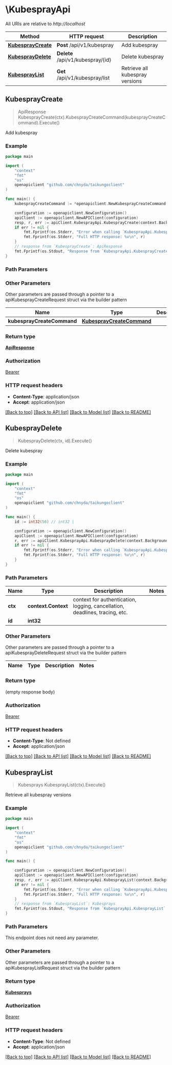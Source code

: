 # \KubesprayApi

All URIs are relative to *http://localhost*

Method | HTTP request | Description
------------- | ------------- | -------------
[**KubesprayCreate**](KubesprayApi.md#KubesprayCreate) | **Post** /api/v1/kubespray | Add kubespray
[**KubesprayDelete**](KubesprayApi.md#KubesprayDelete) | **Delete** /api/v1/kubespray/{id} | Delete kubespray
[**KubesprayList**](KubesprayApi.md#KubesprayList) | **Get** /api/v1/kubespray/list | Retrieve all kubespray versions



## KubesprayCreate

> ApiResponse KubesprayCreate(ctx).KubesprayCreateCommand(kubesprayCreateCommand).Execute()

Add kubespray

### Example

```go
package main

import (
    "context"
    "fmt"
    "os"
    openapiclient "github.com/chnyda/taikungoclient"
)

func main() {
    kubesprayCreateCommand := *openapiclient.NewKubesprayCreateCommand("Version_example", "KubernetesVersion_example") // KubesprayCreateCommand | 

    configuration := openapiclient.NewConfiguration()
    apiClient := openapiclient.NewAPIClient(configuration)
    resp, r, err := apiClient.KubesprayApi.KubesprayCreate(context.Background()).KubesprayCreateCommand(kubesprayCreateCommand).Execute()
    if err != nil {
        fmt.Fprintf(os.Stderr, "Error when calling `KubesprayApi.KubesprayCreate``: %v\n", err)
        fmt.Fprintf(os.Stderr, "Full HTTP response: %v\n", r)
    }
    // response from `KubesprayCreate`: ApiResponse
    fmt.Fprintf(os.Stdout, "Response from `KubesprayApi.KubesprayCreate`: %v\n", resp)
}
```

### Path Parameters



### Other Parameters

Other parameters are passed through a pointer to a apiKubesprayCreateRequest struct via the builder pattern


Name | Type | Description  | Notes
------------- | ------------- | ------------- | -------------
 **kubesprayCreateCommand** | [**KubesprayCreateCommand**](KubesprayCreateCommand.md) |  | 

### Return type

[**ApiResponse**](ApiResponse.md)

### Authorization

[Bearer](../README.md#Bearer)

### HTTP request headers

- **Content-Type**: application/json
- **Accept**: application/json

[[Back to top]](#) [[Back to API list]](../README.md#documentation-for-api-endpoints)
[[Back to Model list]](../README.md#documentation-for-models)
[[Back to README]](../README.md)


## KubesprayDelete

> KubesprayDelete(ctx, id).Execute()

Delete kubespray

### Example

```go
package main

import (
    "context"
    "fmt"
    "os"
    openapiclient "github.com/chnyda/taikungoclient"
)

func main() {
    id := int32(56) // int32 | 

    configuration := openapiclient.NewConfiguration()
    apiClient := openapiclient.NewAPIClient(configuration)
    r, err := apiClient.KubesprayApi.KubesprayDelete(context.Background(), id).Execute()
    if err != nil {
        fmt.Fprintf(os.Stderr, "Error when calling `KubesprayApi.KubesprayDelete``: %v\n", err)
        fmt.Fprintf(os.Stderr, "Full HTTP response: %v\n", r)
    }
}
```

### Path Parameters


Name | Type | Description  | Notes
------------- | ------------- | ------------- | -------------
**ctx** | **context.Context** | context for authentication, logging, cancellation, deadlines, tracing, etc.
**id** | **int32** |  | 

### Other Parameters

Other parameters are passed through a pointer to a apiKubesprayDeleteRequest struct via the builder pattern


Name | Type | Description  | Notes
------------- | ------------- | ------------- | -------------


### Return type

 (empty response body)

### Authorization

[Bearer](../README.md#Bearer)

### HTTP request headers

- **Content-Type**: Not defined
- **Accept**: application/json

[[Back to top]](#) [[Back to API list]](../README.md#documentation-for-api-endpoints)
[[Back to Model list]](../README.md#documentation-for-models)
[[Back to README]](../README.md)


## KubesprayList

> Kubesprays KubesprayList(ctx).Execute()

Retrieve all kubespray versions

### Example

```go
package main

import (
    "context"
    "fmt"
    "os"
    openapiclient "github.com/chnyda/taikungoclient"
)

func main() {

    configuration := openapiclient.NewConfiguration()
    apiClient := openapiclient.NewAPIClient(configuration)
    resp, r, err := apiClient.KubesprayApi.KubesprayList(context.Background()).Execute()
    if err != nil {
        fmt.Fprintf(os.Stderr, "Error when calling `KubesprayApi.KubesprayList``: %v\n", err)
        fmt.Fprintf(os.Stderr, "Full HTTP response: %v\n", r)
    }
    // response from `KubesprayList`: Kubesprays
    fmt.Fprintf(os.Stdout, "Response from `KubesprayApi.KubesprayList`: %v\n", resp)
}
```

### Path Parameters

This endpoint does not need any parameter.

### Other Parameters

Other parameters are passed through a pointer to a apiKubesprayListRequest struct via the builder pattern


### Return type

[**Kubesprays**](Kubesprays.md)

### Authorization

[Bearer](../README.md#Bearer)

### HTTP request headers

- **Content-Type**: Not defined
- **Accept**: application/json

[[Back to top]](#) [[Back to API list]](../README.md#documentation-for-api-endpoints)
[[Back to Model list]](../README.md#documentation-for-models)
[[Back to README]](../README.md)

